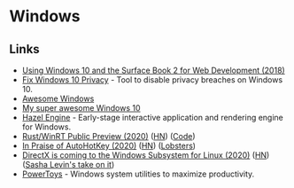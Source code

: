 # Windows

## Links

* [Using Windows 10 and the Surface Book 2 for Web Development \(2018\)](https://andrewbrookins.com/technology/using-windows-10-and-surface-book-2-for-web-development/)
* [Fix Windows 10 Privacy](https://github.com/modzero/fix-windows-privacy) - Tool to disable privacy breaches on Windows 10.
* [Awesome Windows](https://github.com/Awesome-Windows/Awesome)
* [My super awesome Windows 10](https://github.com/NickSeagull/my-windows)
* [Hazel Engine](https://github.com/TheCherno/Hazel) - Early-stage interactive application and rendering engine for Windows.
* [Rust/WinRT Public Preview \(2020\)](https://blogs.windows.com/windowsdeveloper/2020/04/30/rust-winrt-public-preview/) \([HN](https://news.ycombinator.com/item?id=23033451)\) \([Code](https://github.com/microsoft/winrt-rs)\)
* [In Praise of AutoHotKey \(2020\)](https://www.hillelwayne.com/post/ahk/) \([HN](https://news.ycombinator.com/item?id=23156060)\) \([Lobsters](https://lobste.rs/s/aqwsn5/praise_autohotkey)\)
* [DirectX is coming to the Windows Subsystem for Linux \(2020\)](https://devblogs.microsoft.com/directx/directx-heart-linux/) \([HN](https://news.ycombinator.com/item?id=23241040)\) \([Sasha Levin's take on it](https://lkml.org/lkml/2020/5/19/742)\)
* [PowerToys](https://github.com/microsoft/PowerToys) - Windows system utilities to maximize productivity.

